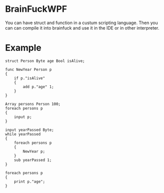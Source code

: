 # BrainFuckWPF

You can have struct and function in a custum scripting language.
Then you can can compile it into brainfuck and use it in the IDE or in other interpreter.

# Example
```
struct Person Byte age Bool isAlive;

func NewYear Person p
{
    if p."isAlive"
    {
        add p."age" 1;
    }
}

Array persons Person 100;
foreach persons p
{
    input p;
}

input yearPassed Byte;
while yearPassed
{
    foreach persons p
    {
        NewYear p;
    }
    sub yearPassed 1;
}

foreach persons p
{
    print p."age";
}
```

